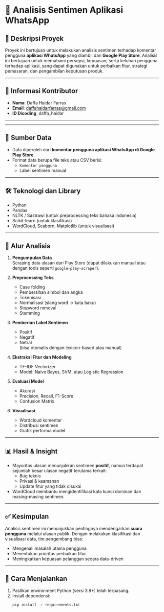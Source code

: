 # 💬 Analisis Sentimen Aplikasi WhatsApp

## 📌 Deskripsi Proyek

Proyek ini bertujuan untuk melakukan analisis sentimen terhadap komentar pengguna **aplikasi WhatsApp** yang diambil dari **Google Play Store**. Analisis ini bertujuan untuk memahami persepsi, kepuasan, serta keluhan pengguna terhadap aplikasi, yang dapat digunakan untuk perbaikan fitur, strategi pemasaran, dan pengambilan keputusan produk.

---

## 👤 Informasi Kontributor

- **Nama**: Daffa Haidar Farras  
- **Email**: daffahaidarfarras@gmail.com  
- **ID Dicoding**: daffa_haidar  

---


---

## 🧾 Sumber Data

- Data diperoleh dari **komentar pengguna aplikasi WhatsApp di Google Play Store**.
- Format data berupa file teks atau CSV berisi:
  - `Komentar pengguna`
  - Label sentimen manual

---

## 🛠️ Teknologi dan Library

- Python
- Pandas
- NLTK / Sastrawi (untuk preprocessing teks bahasa Indonesia)
- Scikit-learn (untuk klasifikasi)
- WordCloud, Seaborn, Matplotlib (untuk visualisasi)

---

## 🔄 Alur Analisis

1. **Pengumpulan Data**  
   Scraping data ulasan dari Play Store (dapat dilakukan manual atau dengan tools seperti `google-play-scraper`).

2. **Preprocessing Teks**  
   - Case folding
   - Pembersihan simbol dan angka
   - Tokenisasi
   - Normalisasi (slang word -> kata baku)
   - Stopword removal
   - Stemming

3. **Pemberian Label Sentimen**  
   - Positif
   - Negatif
   - Netral  
   (bisa otomatis dengan lexicon-based atau manual)

4. **Ekstraksi Fitur dan Modeling**  
   - TF-IDF Vectorizer
   - Model: Naive Bayes, SVM, atau Logistic Regression

5. **Evaluasi Model**  
   - Akurasi
   - Precision, Recall, F1-Score
   - Confusion Matrix

6. **Visualisasi**  
   - Wordcloud komentar
   - Distribusi sentimen
   - Grafik performa model

---

## 📊 Hasil & Insight

- Mayoritas ulasan menunjukkan sentimen **positif**, namun terdapat sejumlah besar ulasan negatif terutama terkait:
  - Bug teknis
  - Privasi & keamanan
  - Update fitur yang tidak disukai
- WordCloud membantu mengidentifikasi kata kunci dominan dari masing-masing sentimen.

---

## ✅ Kesimpulan

Analisis sentimen ini menunjukkan pentingnya mendengarkan **suara pengguna** melalui ulasan publik. Dengan melakukan klasifikasi dan visualisasi data, tim pengembang bisa:
- Mengenali masalah utama pengguna
- Menentukan prioritas perbaikan fitur
- Meningkatkan kepuasan pelanggan secara data-driven

---

## 📌 Cara Menjalankan

1. Pastikan environment Python (versi 3.8+) telah terpasang.
2. Install dependensi:
   ```bash
   pip install -r requirements.txt


